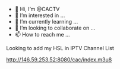 - 👋 Hi, I’m @CACTV
- 👀 I’m interested in ...
- 🌱 I’m currently learning ...
- 💞️ I’m looking to collaborate on ...
- 📫 How to reach me ...

<!---
CACTV/CACTV is a ✨ special ✨ repository because its `README.md` (this file) appears on your GitHub profile.
You can click the Preview link to take a look at your changes.
--->
Looking to add my HSL 
in IPTV Channel List

http://146.59.253.52:8080/cac/index.m3u8
